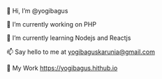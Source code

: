 👋 Hi, I’m @yogibagus

🔭 I’m currently working on PHP

🌱 I’m currently learning Nodejs and Reactjs

📫 Say hello to me at yogibaguskarunia@gmail.com

📄 My Work https://yogibagus.hithub.io



